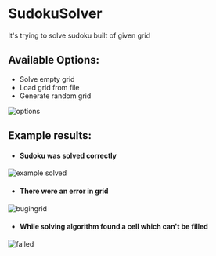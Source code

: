 # SudokuSolver
It's trying to solve sudoku built of given grid

## Available Options:
- Solve empty grid 
- Load grid from file
- Generate random grid

![options](https://user-images.githubusercontent.com/44622016/88547771-75aba180-d01e-11ea-88e9-d68cf5a98bcd.png)

## Example results:
- #### Sudoku was solved correctly
![example solved](https://user-images.githubusercontent.com/44622016/88547766-75130b00-d01e-11ea-9c57-cf1dda826016.png)

- #### There were an error in grid
![bugingrid](https://user-images.githubusercontent.com/44622016/88547763-73e1de00-d01e-11ea-9dd6-1da7670da698.png)

- #### While solving algorithm found a cell which can't be filled 
![failed](https://user-images.githubusercontent.com/44622016/88547768-75130b00-d01e-11ea-9fb5-ee3371f56bfe.png)
